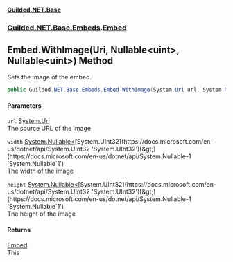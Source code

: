 
#### [Guilded.NET.Base](index 'index')
### [Guilded.NET.Base.Embeds](index#Guilded_NET_Base_Embeds 'Guilded.NET.Base.Embeds').[Embed](Embed 'Guilded.NET.Base.Embeds.Embed')
## Embed.WithImage(Uri, Nullable&lt;uint&gt;, Nullable&lt;uint&gt;) Method
Sets the image of the embed.  
```csharp
public Guilded.NET.Base.Embeds.Embed WithImage(System.Uri url, System.Nullable<uint> width=null, System.Nullable<uint> height=null);
```

#### Parameters
<a name='Guilded_NET_Base_Embeds_Embed_WithImage(System_Uri_System_Nullable_uint__System_Nullable_uint_)_url'></a>
`url` [System.Uri](https://docs.microsoft.com/en-us/dotnet/api/System.Uri 'System.Uri')  
The source URL of the image
  
<a name='Guilded_NET_Base_Embeds_Embed_WithImage(System_Uri_System_Nullable_uint__System_Nullable_uint_)_width'></a>
`width` [System.Nullable&lt;](https://docs.microsoft.com/en-us/dotnet/api/System.Nullable-1 'System.Nullable`1')[System.UInt32](https://docs.microsoft.com/en-us/dotnet/api/System.UInt32 'System.UInt32')[&gt;](https://docs.microsoft.com/en-us/dotnet/api/System.Nullable-1 'System.Nullable`1')  
The width of the image
  
<a name='Guilded_NET_Base_Embeds_Embed_WithImage(System_Uri_System_Nullable_uint__System_Nullable_uint_)_height'></a>
`height` [System.Nullable&lt;](https://docs.microsoft.com/en-us/dotnet/api/System.Nullable-1 'System.Nullable`1')[System.UInt32](https://docs.microsoft.com/en-us/dotnet/api/System.UInt32 'System.UInt32')[&gt;](https://docs.microsoft.com/en-us/dotnet/api/System.Nullable-1 'System.Nullable`1')  
The height of the image
  

#### Returns
[Embed](Embed 'Guilded.NET.Base.Embeds.Embed')  
This
